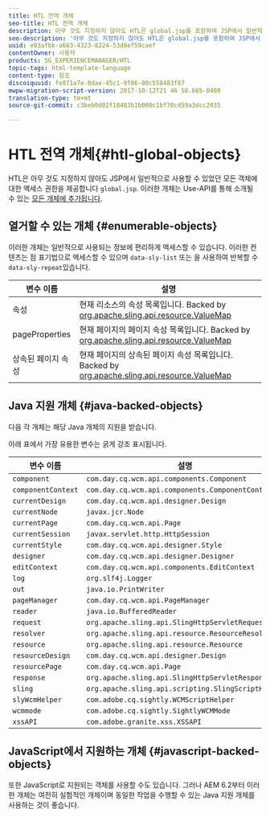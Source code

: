 ```yaml
---
title: HTL 전역 개체
seo-title: HTL 전역 개체
description: 아무 것도 지정하지 않아도 HTL은 global.jsp를 포함하여 JSP에서 일반적으로 사용할 수 있는 모든 객체에 대한 액세스를 제공합니다.
seo-description: '아무 것도 지정하지 않아도 HTL은 global.jsp를 포함하여 JSP에서 일반적으로 사용할 수 있는 모든 객체에 대한 액세스를 제공합니다. '
uuid: e03afbb-a683-4323-8224-53d8ef59caef
contentOwner: 사용자
products: SG_EXPERIENCEMANAGER/HTL
topic-tags: html-template-language
content-type: 참조
discoiquuid: fe071a7e-0dae-45c1-9f86-80c558483f87
mwpw-migration-script-version: 2017-10-12T21 46 58.665-0400
translation-type: tm+mt
source-git-commit: c3beb0d02f18483b1b000c1bf70cd59a3dcc2035

---
```



# HTL 전역 개체{#htl-global-objects}

HTL은 아무 것도 지정하지 않아도 JSP에서 일반적으로 사용할 수 있었던 모든 객체에 대한 액세스 권한을 제공합니다 `global.jsp`. 이러한 개체는 Use-API를 통해 소개될 수 있는 [모든 개체에 추가됩니다](use-api.md).

## 열거할 수 있는 개체 {#enumerable-objects}

이러한 개체는 일반적으로 사용되는 정보에 편리하게 액세스할 수 있습니다. 이러한 컨텐츠는 점 표기법으로 액세스할 수 있으며 `data-sly-list` 또는 을 사용하여 반복할 수 `data-sly-repeat`있습니다.

| 변수 이름 | 설명 |
|--- |--- |
| 속성 | 현재 리소스의 속성 목록입니다. Backed by [org.apache.sling.api.resource.ValueMap](https://helpx.adobe.com/experience-manager/6-3/sites/developing/using/reference-materials/javadoc/org/apache/sling/api/resource/ValueMap.html) |
| pageProperties | 현재 페이지의 페이지 속성 목록입니다. Backed by [org.apache.sling.api.resource.ValueMap](https://helpx.adobe.com/experience-manager/6-3/sites/developing/using/reference-materials/javadoc/org/apache/sling/api/resource/ValueMap.hmtl) |
| 상속된 페이지 속성 | 현재 페이지의 상속된 페이지 속성 목록입니다. Backed by [org.apache.sling.api.resource.ValueMap](https://helpx.adobe.com/experience-manager/6-3/sites/developing/using/reference-materials/javadoc/org/apache/sling/api/resource/ValueMap.html) |


## Java 지원 개체 {#java-backed-objects}

다음 각 개체는 해당 Java 개체의 지원을 받습니다.

아래 표에서 가장 유용한 변수는 굵게 강조 표시됩니다.

| 변수 이름 | 설명 |  |
|---|---|---|
| `component` | `com.day.cq.wcm.api.components.Component` |  |
| `componentContext` | `com.day.cq.wcm.api.components.ComponentContext` |  |
| `currentDesign` | `com.day.cq.wcm.api.designer.Design` |  |
| `currentNode` | `javax.jcr.Node` |  |
| `currentPage` | `com.day.cq.wcm.api.Page` |  |
| `currentSession` | `javax.servlet.http.HttpSession` |  |
| `currentStyle` | `com.day.cq.wcm.api.designer.Style` |  |
| `designer` | `com.day.cq.wcm.api.designer.Designer` |  |
| `editContext` | `com.day.cq.wcm.api.components.EditContext` |  |
| `log` | `org.slf4j.Logger` |  |
| `out` | `java.io.PrintWriter` |  |
| `pageManager` | `com.day.cq.wcm.api.PageManager` |  |
| `reader` | `java.io.BufferedReader` |  |
| `request` | `org.apache.sling.api.SlingHttpServletRequest` |  |
| `resolver` | `org.apache.sling.api.resource.ResourceResolver` |  |
| `resource` | `org.apache.sling.api.resource.Resource` |  |
| `resourceDesign` | `com.day.cq.wcm.api.designer.Design` |  |
| `resourcePage` | `com.day.cq.wcm.api.Page` |  |
| `response` | `org.apache.sling.api.SlingHttpServletResponse` |  |
| `sling` | `org.apache.sling.api.scripting.SlingScriptHelper` |  |
| `slyWcmHelper` | `com.adobe.cq.sightly.WCMScriptHelper` |  |
| `wcmmode` | `com.adobe.cq.sightly.SightlyWCMMode` |  |
| `xssAPI` | `com.adobe.granite.xss.XSSAPI` |  |

## JavaScript에서 지원하는 개체 {#javascript-backed-objects}

또한 JavaScript로 지원되는 객체를 사용할 수도 있습니다. 그러나 AEM 6.2부터 이러한 개체는 여전히 실험적인 개체이며 동일한 작업을 수행할 수 있는 Java 지원 개체를 사용하는 것이 좋습니다.

<!-- 

Comment Type: draft

<p> </p> 
<p>JS-specific context variables: These supply access to asynchronous implementions of all the Java objects listed below). To write HTL code that is protable to granite.js, you must use the variables provided by aem and sly, not the native Java variables.</p> 
<ul> 
 <li>wcm
  <ul> 
   <li>currentPage</li> 
   <li>nativePage: [com.day.cq.wcm.apiPage]</li> 
   <li>properties: {<i>enumerable</i>}</li> 
  </ul> </li> 
 <li>granite
  <ul> 
   <li>request
    <ul> 
     <li>parameters: {<i>enumerable</i>}</li> 
     <li>nativeRequest: [org.apache.sling.scripting.core.impl.helper.OnDemandReaderRequest]</li> 
     <li>pathInfo
      <ul> 
       <li>nativePathInfo: [SlingRequestPathInfo: path='/content/geometrixx/en/jcr:content/par/text', selectorString='null', extension='html', suffix='null']</li> 
      </ul> </li> 
    </ul> </li> 
   <li>resource
    <ul> 
     <li>nativeResource: [Paragraph, path=/content/geometrixx/en/jcr:content/par/text, type=wcm/foundation/components/text, cssClass=default, column=0/0, diffInfo=[null], resource=[JcrNodeResource, type=wcm/foundation/components/text, superType=null, path=/content/geometrixx/en/jcr:content/par/text]]</li> 
     <li>path: "/content/geometrixx/en/jcr:content/par/text"</li> 
     <li>properties: {sling:resourceType,jcr:created,jcr:lastModified,jcr:createdBy, textIsRich,jcr:lastModifiedBy,jcr:primaryType}</li> 
    </ul> </li> 
   <li>properties: {sling:resourceType,jcr:created,jcr:lastModified,jcr:createdBy, textIsRich,jcr:lastModifiedBy,jcr:primaryType}</li> 
  </ul> </li> 
</ul> 
<p>JS specific non-HTL related variables. Present due to JS-implementaion. Generally not used in templating:</p> 
<ul> 
 <li>console: JS Object</li> 
 <li>exports: JS Object</li> 
 <li>module: JS Object</li> 
 <li>setImmediate: JS Function</li> 
 <li>setTimeout: JS Function</li> 
 <li>use: JS Function</li> 
</ul>
-->
